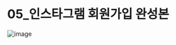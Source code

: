 # 05_인스타그램 회원가입 완성본

![image](https://user-images.githubusercontent.com/99783474/221590608-4df9c308-1a04-4fac-955c-492f3dcc3fe3.png)
